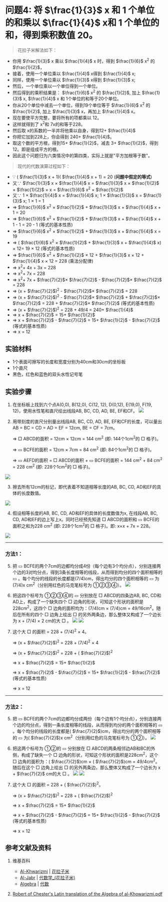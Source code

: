 # 问题4: 将  $\frac{1}{3}$ x 和 1 个单位的和乘以  $\frac{1}{4}$ x和 1 个单位的和，得到乘积数值 20。  

> 花拉子米解法如下：
>  
- 你用  $\frac{1}{3}$ x 乘以  $\frac{1}{4}$ x 时，得到  $\frac{1}{6}$ x<sup>2</sup> 的  $\frac{1}{2}$，
- 接着，使用一个单位乘以  $\frac{1}{4}$ x得到  $\frac{1}{4}$ x;
- 同样，使用一个单位乘以  $\frac{1}{3}$ x得到  $\frac{1}{3}$ x;
- 然后，一个单位乘以一个单位得到一个单位。
- 然后得到的乘积结果是：  $\frac{1}{6}$ x<sup>2</sup> 的  $\frac{1}{2}$, 加上  $\frac{1}{3}$ x,   $\frac{1}{4}$ x 和 1个单位的和等于20个单位。
- 你从20个单位中减去一个单位，得到19个单位等于 $\frac{1}{6}$ x<sup>2</sup> 的  $\frac{1}{2}$, 加上  $\frac{1}{3}$ x，再加上  $\frac{1}{4}$ x。
- 现在要使平方完整，要将所有的项都乘以 12。
- 这样就得到了 x<sup>2</sup>和 7x的和等于228。
- 然后取 x的系数的一半并将他乘以自身，得到12+ $\frac{1}{4}$
- 你把它加到228上，你会得到 240+ $\frac{1}{4}$。
- 取这个数的平方根，得到15+ $\frac{1}{2}$，减去 3+ $\frac{1}{2}$，得到12。即是组成平方的根。
- 因此这个问题归为六类情况中的第四类，实际上就是"平方加根等于数"。

> 现代的代数演算过程如下：
>  
- ∵  ( $\frac{1}{3}$ x + 1)( $\frac{1}{4}$ x + 1) = 20	(**问题中假定的等式**)
- 又∵   $\frac{1}{3}$ x ×  $\frac{1}{4}$ x =  $\frac{1}{3}$ x ×  $\frac{1}{2}$ ×  $\frac{1}{2}$ × x =  $\frac{1}{6}$ x<sup>2</sup> ×  $\frac{1}{2}$
- 又∵ 1 ×  $\frac{1}{4}$ x =  $\frac{1}{4}$ x; 1 ×  $\frac{1}{3}$ x =  $\frac{1}{3}$ x; 1 × 1 = 1
- =>  $\frac{1}{6}$ x<sup>2</sup> ×  $\frac{1}{2}$ +  $\frac{1}{3}$ x +  $\frac{1}{4}$ x + 1 = 20
- =>  $\frac{1}{6}$ x<sup>2</sup> ×  $\frac{1}{2}$ +  $\frac{1}{3}$ x +  $\frac{1}{4}$ x + 1 - 1 = 20 - 1   (等式的基本性质)
- =>  $\frac{1}{6}$ x<sup>2</sup> ×  $\frac{1}{2}$ +  $\frac{1}{3}$ x +  $\frac{1}{4}$ x = 19
- => ( $\frac{1}{6}$ x<sup>2</sup> ×  $\frac{1}{2}$ +  $\frac{1}{3}$ x +  $\frac{1}{4}$ x) × 12= 19 × 12   (等式的基本性质) 
- =>  $\frac{1}{6}$ x<sup>2</sup> ×  $\frac{1}{2}$ × 12 +  $\frac{1}{3}$ x × 12 +   $\frac{1}{4}$ x  × 12 = 228    (乘法分配律)
- => x<sup>2</sup>+ 4x + 3x = 228
- => x<sup>2</sup>+ 7x = 228
- => x<sup>2</sup>+ 7x +    $\frac{7}{2}$× $\frac{7}{2}$ -    $\frac{7}{2}$× $\frac{7}{2}$ = 228
- => (x +  $\frac{7}{2}$)<sup>2</sup> -    $\frac{7}{2}$× $\frac{7}{2}$ = 228
- => (x +  $\frac{7}{2}$)<sup>2</sup> -    $\frac{7}{2}$× $\frac{7}{2}$ +  $\frac{7}{2}$× $\frac{7}{2}$ = 228 +  $\frac{7}{2}$× $\frac{7}{2}$  (等式的基本性质) 
- => (x +  $\frac{7}{2}$)<sup>2</sup> = 228 + 49/4 = 240+ $\frac{1}{4}$
- => x +  $\frac{7}{2}$ = 15+ $\frac{1}{2}$
- => x +  $\frac{7}{2}$ -  $\frac{7}{2}$ = 15+ $\frac{1}{2}$ -  $\frac{7}{2}$   (等式的基本性质) 
- => x = 12

## 实验材料

- 1个表面可擦写的长度和宽度分别为40cm和30cm的坐标板
- 1个直尺
- 黑色，红色和蓝色的双头水性记号笔

## 实验步骤

1. 在坐标板上找到六个点A(0,0), B(12,0), C(12, 12), D(0,12), E(19,0), F(19, 12)，使用水性笔和直尺绘出线段AB, BC, CD, AD, BE, EF和CF。 
![](/images/函数和极限/花拉子米的《代数学》中典型的推演实验/问题4/1a1.jpg)

2. 用带刻度的直尺分别量出线段AB, BC, CD, AD, BE, EF和CF的长度，可以量出AB = BC = CD = AD = EF = 12cm, BE = CF = 7cm。

	=> □ ABCD的面积 = 12cm × 12cm = 144 cm<sup>2</sup> (即: 144个1cm<sup>2</sup>的 □ 格子)。 

	=> ▭ BCFE的面积 = 12cm × 7cm = 84 cm<sup>2</sup> (即: 84个1cm<sup>2</sup>的 □ 格子)。 

	=> ▭ AEFD的面积 = □ ABCD的面积 + ▭ BCFE的面积 = 144 cm<sup>2</sup> + 84 cm<sup>2</sup> = 228 cm<sup>2</sup> (即: 228个1cm<sup>2</sup>的 □ 格子)。
 
![](/images/函数和极限/花拉子米的《代数学》中典型的推演实验/问题4/1a2.jpg) 

3. 擦去所有12cm的标记，即代表着不知道相等长度的AB, BC, CD, AD和EF的具体的长度数值。

![](/images/函数和极限/花拉子米的《代数学》中典型的推演实验/问题4/1a3.jpg)

4. 假设相等长度的AB, BC, CD, AD和EF的具体的长度数值为x, 在线段AB, BC, CD, AD和EF的边上写上x。同时已经预先知道 □ ABCD的面积和 ▭ BCFE的面积之和为228 cm<sup>2</sup> (即: 228个1cm<sup>2</sup>的 □ 格子)。即: x×x + 7x = 228。 

![](/images/函数和极限/花拉子米的《代数学》中典型的推演实验/问题4/1a4.jpg)

-----------------------------
### 方法1：

5. 把 ▭ BCFE的两个7cm的边都均分成4份（每个边有3个均分点），分别连接两个边的3对均分点，得到3条长度相等的线段，从而得到均分的四个面积相等的 ▭ 。每个均分的线段的长度都是(7/4)cm，得出均分的四个面积相等的 ▭ 为(7/4)x cm<sup>2</sup>（分别用红色的马克笔标号为 ①②③④）。
![](/images/函数和极限/花拉子米的《代数学》中典型的推演实验/问题4/1a5.jpg)

6. 把这四个标号为 ①②③④的 ▭ 分别放在 □ ABCD的四条边AB, BC, CD和AD上，构成了一个缺失四个 □ 边角的形状，可知这个形状的面积是228cm<sup>2</sup>，这四个 □ 边角的面积均为：(7/4)cm × (7/4)cm = 49/16cm<sup>2</sup>。随后在所有的四个 □ 边角上绘出 □ 的另外两条边，那么整体又构成了一个边长为 x + (7/4) × 2 cm的大 □ 。
![](/images/函数和极限/花拉子米的《代数学》中典型的推演实验/问题4/1a6_1.jpg)
![](/images/函数和极限/花拉子米的《代数学》中典型的推演实验/问题4/1a6_2.jpg)

7. 这个大 □ 的面积 = 228 +  (7/4)<sup>2</sup> × 4。

	=> (x +  $\frac{7}{2}$)<sup>2</sup> = 228 +  (7/4)<sup>2</sup> × 4

	=> (x +  $\frac{7}{2}$)<sup>2</sup> = 228 +  ( $\frac{7}{2}$)<sup>2</sup>
	
	=> x +  $\frac{7}{2}$ = 15+ $\frac{1}{2}$

	=> x +  $\frac{7}{2}$ -  $\frac{7}{2}$ = 15+ $\frac{1}{2}$ -  $\frac{7}{2}$   (等式的基本性质) 
	
	=> x = 12

-----------------------------
### 方法2：

5. 把 ▭ BCFE的两个7cm的边都均分成两份（每个边有1个均分点），分别连接两个边的均分点，得到一条长度相等的线段，从而得到均分的两个面积相等的 ▭ 。每个均分的线段的长度都是( $\frac{7}{2}$)cm，得出均分的两个面积相等的 ▭ 为( $\frac{7}{2}$)x cm<sup>2</sup>（分别用红色的马克笔标号为 ①②）。
![](/images/函数和极限/花拉子米的《代数学》中典型的推演实验/问题4/1a8.jpg)

6. 把这两个标号为 ①②的 ▭ 分别放在 □ ABCD的两条相邻边AB和BC的外侧，构成了缺失一个 □ 边角的形状，可知这个形状的面积是228cm<sup>2</sup>，这个 □ 边角的面积为：( $\frac{7}{2}$)cm × ( $\frac{7}{2}$)cm = 49/4cm<sup>2</sup>。随后在这个 □ 边角上绘出 □ 的另外两条边，那么整体又构成了一个边长为 x +  $\frac{7}{2}$ cm的大 □ 。
![](/images/函数和极限/花拉子米的《代数学》中典型的推演实验/问题4/1a9_1.jpg)
![](/images/函数和极限/花拉子米的《代数学》中典型的推演实验/问题4/1a9_2.jpg)

7. 这个大 □ 的面积 = 228 +  ( $\frac{7}{2}$)<sup>2</sup>。

	=> (x +  $\frac{7}{2}$)<sup>2</sup> = 228 +  ( $\frac{7}{2}$)<sup>2</sup>

	=> x +  $\frac{7}{2}$ = 15+ $\frac{1}{2}$

	=> x +  $\frac{7}{2}$ -  $\frac{7}{2}$ = 15+ $\frac{1}{2}$ -  $\frac{7}{2}$   (等式的基本性质) 

	=> x = 12

## 参考文献及资料

1. 维基百科
	- [Al-Khwarizmi](https://en.wikipedia.org/wiki/Al-Khwarizmi) | [花拉子米](https://zh.wikipedia.org/wiki/花拉子米) 
	- [Al-Jabr](https://en.wikipedia.org/wiki/Al-Jabr) | [代数学_(花拉子米)](https://zh.wikipedia.org/wiki/代数学 (花拉子米)) 
	- [Algebra](https://en.wikipedia.org/wiki/Algebra) | [代数](https://zh.wikipedia.org/wiki/代数) 

2. [Robert of Chester's Latin translation of the Algebra of al-Khowarizmi.pdf](https://www.wilbourhall.org/pdfs/mbp/robertofchesters00khuw.pdf) 




